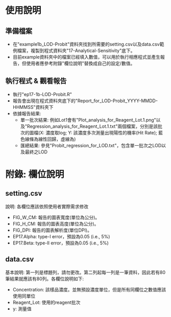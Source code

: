 # 使用說明

## 準備檔案

- 在"example1b_LOD-Probit"資料夾找到所需要的setting.csv以及data.csv範例檔案，複製到程式資料夾"17-Analytical-Sensitivity"底下。
- 目前example資料夾中的檔案已經填入數值，可以用於執行相應程式並產生報告，但使用者應參考附錄"欄位說明"替換成自己的設定/數值。

## 執行程式 & 觀看報告

- 執行"ep17-1b-LOD-Probit.R"
- 報告會出現在程式資料夾底下的"Report\_for\_LOD-Probit\_YYYY-MMDD-HHMMSS"資料夾下
-  依據報告結果:
	+ 單一批次結果: 例如Lot1會有"Plot\_analysis\_for\_Reagent\_Lot.1.png"以及"Regression\_analysis\_for\_Reagent\_Lot.1.txt"兩個檔案，分別是該批次的圖檔(X: 濃度取log; Y: 該濃度多次測量出現陽性的機率(Hit Rate); 藍色線條為線性回歸，虛線為)
	+ 匯總結果: 參見"Probit\_regression\_for\_LOD.txt"，包含單一批次之LOD以及最終之LOD

# 附錄: 欄位說明

## setting.csv

說明: 各欄位應該依照使用者實際需求修改

- FIG\_W\_CM: 報告的圖表寬度(單位為公分)。
- FIG\_H\_CM: 報告的圖表高度(單位為公分)。
- FIG\_DPI: 報告的圖表解析度(單位DPI)。
- EP17.Alpha: type-I error，預設為0.05 (i.e., 5%)
- EP17.Beta: type-II error，預設為0.05 (i.e., 5%)

## data.csv

基本說明: 第一列是標題列，請勿更改。第二列起每一列是一筆資料，因此若有80筆結果就應該有80列。各欄位說明如下:

- Concentration: 該樣品濃度。並無預設濃度單位，但是所有同欄位之數值應該使用同單位
- Reagent_Lot: 使用的reagent批次
- y: 測量值